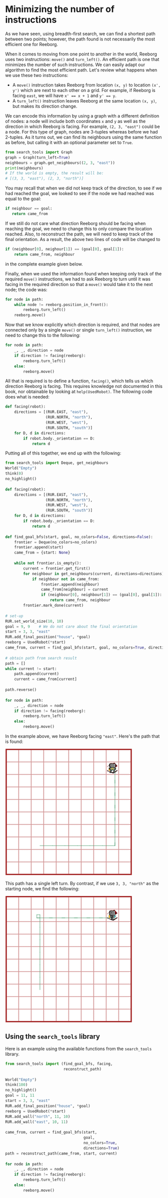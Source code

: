 # Minimizing the number of instructions

As we have seen, using breadth-first search, we can find a shortest path between two points; however, the path found is not necessarily the most efficient one for Reeborg.

When it comes to moving from one point to another in the world, Reeborg uses two instructions: `move()` and `turn_left()`. An efficient path is one that minimizes the number of such instructions.  We can easily adapt our algorithm to find the most efficient path. Let's review what happens when we use these two instructions:

* A `move()` instruction takes Reeborg from location `(x, y)` to location `(x', y')` which are next to each other on a grid. For example, if Reeborg is facing `east`, we will have `x' == x + 1` and `y' == y`.
* A `turn_left()` instruction leaves Reeborg at the same location `(x, y)`, but makes its direction change.

We can encode this information by using a graph with a different definition of nodes: a node will include both coordinates `x` and `y` as well as the direction in which Reeborg is facing.  For example, `(2, 3, "east")` could be a node. For this type of graph, nodes are 3-tuples whereas before we had 2-tuples. As it turns out, we can find its neighbours using the same function as before, but calling it with an optional parameter set to `True`.

```py
from search_tools import Graph
graph = Graph(turn_left=True)
neighbours = graph.get_neighbours((2, 3, "east"))
print(neighbours)
# If the world is empty, the result will be: 
# [(3, 3, "east"), (2, 3, "north")]
```

You may recall that when we did not keep track of the direction, to see if we had reached the goal, we looked to see if the node we had reached was equal to the goal:

```py
if neighbour == goal:
   return came_from
```

If we still do not care what direction Reeborg should be facing when reaching the goal, we need to change this to only compare the location reached. Also, to reconstruct the path, we will need to keep track of the final orientation. As a result, the above two lines of code will be changed to

```py
if (neighbour[0], neighour[1]) == (goal[0], goal[1]):
    return came_from, neighbour
```

in the complete example given below.

Finally, when we used the information found when keeping only track of the required `move()` instructions, we had to ask Reeborg to turn until it was facing in the required direction so that a `move()` would take it to the next node; the code was:

```py
for node in path:
    while node != reeborg.position_in_front():
        reeborg.turn_left()
    reeborg.move()
```

Now that we know explicitly which direction is required, and that nodes are connected only by a single `move()` or single `turn_left()` instruction, we need to change this to the following:

```py
for node in path:
    _, _, direction = node
    if direction != facing(reeborg):
        reeborg.turn_left()
    else:
        reeborg.move()
```

All that is required is to define a function, `facing()`, which tells us which direction Reeborg is facing. This requires knowledge not documented in this book, nor obtainable by looking at `help(UsedRobot)`. The following code does what is needed:

```py
def facing(robot):
    directions = [(RUR.EAST, "east"),
                  (RUR.NORTH, "north"),
                  (RUR.WEST, "west"),
                  (RUR.SOUTH, "south")]
    for D, d in directions:
        if robot.body._orientation == D:
            return d
```

Putting all of this together, we end up with the following:

```py
from search_tools import Deque, get_neighbours
World("Empty")
think(0)
no_highlight()

def facing(robot):
    directions = [(RUR.EAST, "east"),
                  (RUR.NORTH, "north"),
                  (RUR.WEST, "west"),
                  (RUR.SOUTH, "south")]
    for D, d in directions:
        if robot.body._orientation == D:
            return d

def find_goal_bfs(start, goal, no_colors=False, directions=False):
    frontier = Deque(no_colors=no_colors)
    frontier.append(start)
    came_from = {start: None}

    while not frontier.is_empty():
        current = frontier.get_first()
        for neighbour in get_neighbours(current, directions=directions):
            if neighbour not in came_from:
                frontier.append(neighbour)
                came_from[neighbour] = current
                if (neighbour[0], neighbour[1]) == (goal[0], goal[1]):
                    return came_from, neighbour
        frontier.mark_done(current)

# set-up
RUR.set_world_size(10, 10)
goal = 9, 9    # We do not care about the final orientation
start = 3, 3, "east"
RUR.add_final_position("house", *goal)
reeborg = UsedRobot(*start)
came_from, current = find_goal_bfs(start, goal, no_colors=True, directions=True)

# obtain path from search result
path = []
while current != start:
    path.append(current)
    current = came_from[current]

path.reverse()

for node in path:
    _, _, direction = node
    if direction != facing(reeborg):
        reeborg.turn_left()
    else:
        reeborg.move()
```

In the example above, we have Reeborg facing `"east"`. Here's the path that is found:

![](/assets/bfs_path_east.png)

This path has a single left turn. By contrast, if we use `3, 3, "north"` as the starting node, we find the following:

![](/assets/bfs_path_north.png)

## Using the `search_tools` library

Here is an example using the available functions from the `search_tools` library.

```py
from search_tools import (find_goal_bfs, facing, 
                          reconstruct_path)

World("Empty")
think(100)
no_highlight()
goal = 11, 11
start = 3, 3, "east"
RUR.add_final_position("house", *goal)
reeborg = UsedRobot(*start)
RUR.add_wall("north", 11, 10)
RUR.add_wall("east", 10, 11)

came_from, current = find_goal_bfs(start, 
                                   goal, 
                                   no_colors=True, 
                                   directions=True)
path = reconstruct_path(came_from, start, current)

for node in path:
    _, _, direction = node
    if direction != facing(reeborg):
        reeborg.turn_left()
    else:
        reeborg.move()
```



